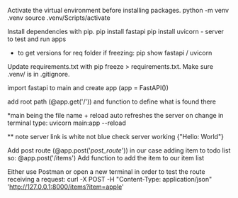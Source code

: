 Activate the virtual environment before installing packages.
python -m venv .venv
source .venv/Scripts/activate

Install dependencies with pip.
pip install fastapi
pip install uvicorn - server to test and run apps

- to get versions for req folder if freezing: pip show fastapi / uvicorn

Update requirements.txt with pip freeze > requirements.txt.
Make sure .venv/ is in .gitignore.

import fastapi to main and create app (app = FastAPI())

add root path (@app.get('/')) and function to define what is found there

*main being the file name + reload auto refreshes the server on change
in terminal type: uvicorn main:app --reload

** note server link is white not blue
check server working {"Hello: World"}

Add post route (@app.post('*post_route*')) in our case adding item to todo list so:
@app.post('/items')
Add function to add the item to our item list

Either use Postman or open a new terminal in order to test the route receiving a request:
curl -X POST -H "Content-Type: application/json" 'http://127.0.0.1:8000/items?item=apple'